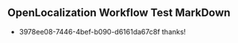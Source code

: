 ## OpenLocalization Workflow Test MarkDown
* 3978ee08-7446-4bef-b090-d6161da67c8f thanks!

<!--HONumber=Jul16_HO3-->


